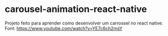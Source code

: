 # carousel-animation-react-native

Projeto feito para aprender como desenvolver um carrossel no react native.
Font: https://www.youtube.com/watch?v=YE7c6ch2msY
